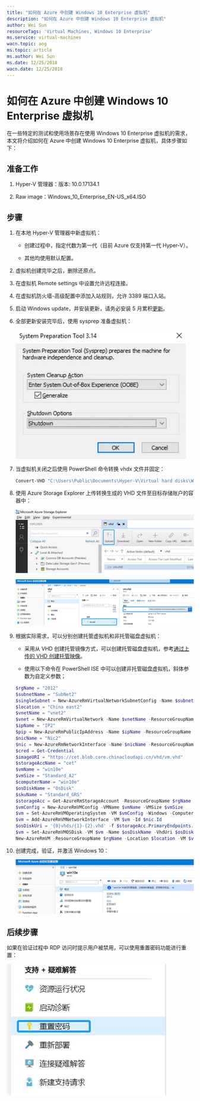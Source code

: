 ```yaml
---
title: "如何在 Azure 中创建 Windows 10 Enterprise 虚拟机"
description: "如何在 Azure 中创建 Windows 10 Enterprise 虚拟机"
author: Wei Sun
resourceTags: 'Virtual Machines, Windows 10 Enterprise'
ms.service: virtual-machines
wacn.topic: aog
ms.topic: article
ms.author: Wei Sun
ms.date: 12/25/2018
wacn.date: 12/25/2018
---
```


# 如何在 Azure 中创建 Windows 10 Enterprise 虚拟机

在一些特定的测试和使用场景存在使用 Windows 10 Enterprise 虚拟机的需求，本文将介绍如何在 Azure 中创建 Windows 10 Enterprise 虚拟机，具体步骤如下：

## 准备工作

1. Hyper-V 管理器：版本: 10.0.17134.1

2. Raw image：Windows_10_Enterprise_EN-US_x64.ISO

## 步骤

1. 在本地 Hyper-V 管理器中新虚拟机：

    * 创建过程中，指定代数为第一代（目前 Azure 仅支持第一代 Hyper-V）。

    * 其他均使用默认配置。

2. 虚拟机创建完毕之后，删除还原点。

3. 在虚拟机 Remote settings 中设置允许远程连接。

4. 在虚拟机防火墙-高级配置中添加入站规则，允许 3389 端口入站。

5. 启动 Windows update，并安装更新，请务必安装 5 月累积[更新](https://portal.msrc.microsoft.com/zh-cn/security-guidance/advisory/CVE-2018-0886)。

6. 全部更新安装完毕后，使用 sysprep 准备虚拟机：

    ![01](media/aog-virtual-machines-howto-create-windows-10-enterprise/01.jpg "01")

7. 当虚拟机关闭之后使用 PowerShell 命令转换 vhdx 文件并固定：

    ```powershell
    Convert-VHD "C:\Users\Public\Documents\Hyper-V\Virtual hard disks\Win10.vhdx" -DestinationPath "C:\Users\Public\Documents\Hyper-V\Virtual hard disks\vm.vhd" -VHDType Fixed
    ````

8. 使用 Azure Storage Explorer 上传转换生成的 VHD 文件至目标存储账户的容器中：

    ![02](media/aog-virtual-machines-howto-create-windows-10-enterprise/02.jpg "02")

    ![03](media/aog-virtual-machines-howto-create-windows-10-enterprise/03.jpg "03")

9. 根据实际需求，可以分别创建托管虚拟机和非托管磁盘虚拟机：

    * 采用从 VHD 创建托管镜像方式，可以创建托管磁盘虚拟机，参考[通过上传的 VHD 创建托管映像](https://docs.azure.cn/zh-cn/virtual-machines/windows/upload-generalized-managed#create-a-managed-image-from-the-uploaded-vhd)。

    * 使用以下命令在 PowerShell ISE 中可以创建非托管磁盘虚拟机，斜体参数为自定义参数；

    ```powershell
    $rgName = "2012"
    $subnetName = "SubNet2"
    $singleSubnet = New-AzureRmVirtualNetworkSubnetConfig -Name $subnetName -AddressPrefix 10.0.0.0/24
    $location = "China east2"
    $vnetName = "vnet2"
    $vnet = New-AzureRmVirtualNetwork -Name $vnetName -ResourceGroupName $rgName -Location $location -AddressPrefix 10.0.0.0/16 -Subnet $singleSubnet
    $ipName = "IP2"
    $pip = New-AzureRmPublicIpAddress -Name $ipName -ResourceGroupName $rgName -Location $location -AllocationMethod Dynamic
    $nicName = "Nic2"
    $nic = New-AzureRmNetworkInterface -Name $nicName -ResourceGroupName $rgName -Location $location -SubnetId $vnet.Subnets[0].Id -PublicIpAddressId $pip.Id
    $cred = Get-Credential
    $imageURI = "https://cet.blob.core.chinacloudapi.cn/vhd/vm.vhd"
    $storageAccName = "cet"
    $vmName = "win10e"
    $vmSize = "Standard_A2"
    $computerName = "win10e"
    $osDiskName = "OsDisk"
    $skuName = "Standard_GRS"
    $storageAcc = Get-AzureRmStorageAccount -ResourceGroupName $rgName -AccountName $storageAccName
    $vmConfig = New-AzureRmVMConfig -VMName $vmName -VMSize $vmSize
    $vm = Set-AzureRmVMOperatingSystem -VM $vmConfig -Windows -ComputerName $computerName -Credential $cred
    $vm = Add-AzureRmVMNetworkInterface -VM $vm -Id $nic.Id
    $osDiskUri = '{0}vhds/{1}-{2}.vhd' -f $storageAcc.PrimaryEndpoints.Blob.ToString(),  $vmName.ToLower(), $osDiskName
    $vm = Set-AzureRmVMOSDisk -VM $vm -Name $osDiskName -VhdUri $osDiskUri -CreateOption fromImage -SourceImageUri $imageURI -Windows
    New-AzureRmVM -ResourceGroupName $rgName -Location $location -VM $vm
    ```

10. 创建完成，验证，并激活 Windows 10：

    ![04](media/aog-virtual-machines-howto-create-windows-10-enterprise/04.jpg "04")

## 后续步骤

如果在验证过程中 RDP 访问时提示用户被禁用，可以使用重置密码功能进行重置：

![05](media/aog-virtual-machines-howto-create-windows-10-enterprise/05.jpg "05")
